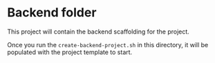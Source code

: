# Backend folder

This project will contain the backend scaffolding for the project.

Once you run the `create-backend-project.sh` in this directory, it will be populated with the project template to start.

